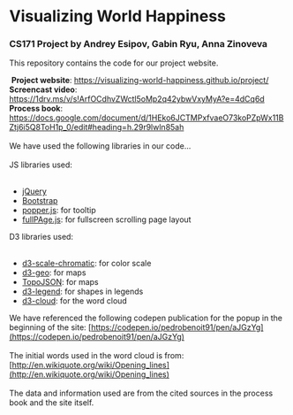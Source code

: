 # Visualizing World Happiness
### CS171 Project by Andrey Esipov, Gabin Ryu, Anna Zinoveva  
This repository contains the code for our project website.  

​
**Project website**: https://visualizing-world-happiness.github.io/project/    
​
**Screencast video**: https://1drv.ms/v/s!ArfOCdhvZWctl5oMp2q42ybwVxyMyA?e=4dCq6d
​  
**Process book**: https://docs.google.com/document/d/1HEko6JCTMPxfvaeO73koPZpWx11BZtj6i5Q8ToH1p_0/edit#heading=h.29r9lwln85ah  
​  
We have used the following libraries in our code...  
​  
JS libraries used:   
​
* [jQuery](https://jquery.com/)
* [Bootstrap](https://getbootstrap.com/)
* [popper.js](https://popper.js.org/): for tooltip
* [fullPAge.js](https://alvarotrigo.com/fullPage/): for fullscreen scrolling page layout
​
  
D3 libraries used:  
​
* [d3-scale-chromatic](https://github.com/d3/d3-scale-chromatic): for color scale
* [d3-geo](https://github.com/d3/d3-geo): for maps
* [TopoJSON](https://github.com/topojson/topojson): for maps
* [d3-legend](https://d3-legend.susielu.com/): for shapes in legends
* [d3-cloud](https://github.com/jasondavies/d3-cloud): for the word cloud
​

We have referenced the following codepen publication for the popup in the beginning of the site: [https://codepen.io/pedrobenoit91/pen/aJGzYg](https://codepen.io/pedrobenoit91/pen/aJGzYg)  
​  
The initial words used in the word cloud is from: [http://en.wikiquote.org/wiki/Opening_lines](http://en.wikiquote.org/wiki/Opening_lines)  
​  
The data and information used are from the cited sources in the process book and the site itself.  
